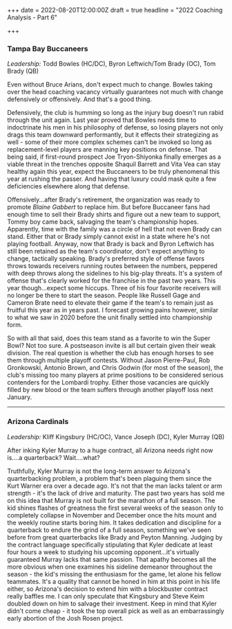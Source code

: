 +++
date = 2022-08-20T12:00:00Z
draft = true
headline = "2022 Coaching Analysis - Part 6"

+++
### Tampa Bay Buccaneers

_Leadership:_ Todd Bowles (HC/DC), Byron Leftwich/Tom Brady (OC), Tom Brady (QB)

Even without Bruce Arians, don't expect much to change. Bowles taking over the head coaching vacancy virtually guarantees not much with change defensively or offensively. And that's a good thing.

Defensively, the club is humming so long as the injury bug doesn't run rabid through the unit again. Last year proved that Bowles needs time to indoctrinate his men in his philosophy of defense, so losing players not only drags this team downward performantly, but it effects their strategizing as well - some of their more complex schemes can't be invoked so long as replacement-level players are manning key positions on defense. That being said, if first-round prospect Joe Tryon-Shiyonka finally emerges as a viable threat in the trenches opposite Shaquil Barrett and Vita Vea can stay healthy again this year, expect the Buccaneers to be truly phenomenal this year at rushing the passer. And having that luxury could mask quite a few deficiencies elsewhere along that defense.

Offensively...after Brady's retirement, the organization was ready to promote _Blaine Gabbert_ to replace him. But before Buccaneer fans had enough time to sell their Brady shirts and figure out a new team to support, Tommy boy came back, salvaging the team's championship hopes. Apparently, time with the family was a circle of hell that not even Brady can stand. Either that or Brady simply cannot exist in a state where he's not playing football. Anyway, now that Brady is back and Byron Leftwich has still been retained as the team's coordinator, don't expect anything to change, tactically speaking. Brady's preferred style of offense favors throws towards receivers running routes between the numbers, peppered with deep throws along the sidelines to his big-play threats. It's a system of offense that's clearly worked for the franchise in the past two years. This year though...expect some hiccups. Three of his four favorite receivers will no longer be there to start the season. People like Russell Gage and Cameron Brate need to elevate their game if the team's to remain just as fruitful this year as in years past. I forecast growing pains however, similar to what we saw in 2020 before the unit finally settled into championship form.

So with all that said, does this team stand as a favorite to win the Super Bowl? Not too sure. A postseason invite is all but certain given their weak division. The real question is whether the club has enough horses to see them through multiple playoff contests. Without Jason Pierre-Paul, Rob Gronkowski, Antonio Brown, and Chris Godwin (for most of the season), the club's missing too many players at prime positions to be considered serious contenders for the Lombardi trophy. Either those vacancies are quickly filled by new blood or the team suffers through another playoff loss next January.

***

### Arizona Cardinals

_Leadership:_ Kliff Kingsbury (HC/OC), Vance Joseph (DC), Kyler Murray (QB)

After inking Kyler Murray to a huge contract, all Arizona needs right now is....a quarterback? Wait....what?

Truthfully, Kyler Murray is not the long-term answer to Arizona's quarterbacking problem, a problem that's been plaguing them since the Kurt Warner era over a decade ago. It's not that the man lacks talent or arm strength - it's the lack of drive and maturity. The past two years has sold me on this idea that Murray is not built for the marathon of a full season. The kid shines flashes of greatness the first several weeks of the season only to completely collapse in November and December once the hits mount and the weekly routine starts boring him. It takes dedication and discipline for a quarterback to endure the grind of a full season, something we've seen before from great quarterbacks like Brady and Peyton Manning. Judging by the contract language specifically stipulating that Kyler dedicate at least four hours a week to studying his upcoming opponent...it's virtually guaranteed Murray lacks that same passion. That apathy becomes all the more obvious when one examines his sideline demeanor throughout the season - the kid's missing the enthusiasm for the game, let alone his fellow teammates. It's a quality that cannot be honed in him at this point in his life either, so Arizona's decision to extend him with a blockbuster contract really baffles me. I can only speculate that Kingsbury and Steve Keim doubled down on him to salvage their investment. Keep in mind that Kyler didn't come cheap - it took the top overall pick as well as an embarrassingly early abortion of the Josh Rosen project.